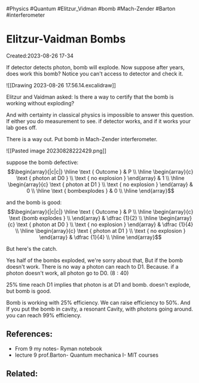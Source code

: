 #Physics #Quantum #Elitzur_Vidman #bomb #Mach-Zender #Barton #interferometer 

# Elitzur-Vaidman Bombs

Created:2023-08-26 17-34


If detector detects photon, bomb will explode. Now suppose after years, does work this bomb? Notice you can't access to detector and check it.

![[Drawing 2023-08-26 17.56.14.excalidraw]]


 

Elitzur and Vaidman asked: Is there a way to certify that the bomb is working without exploding?


And with certainty in classical physics is impossible to answer this question. If either you do measurement to see. if detector works, and if it works your lab goes off.

There is a way out. Put bomb in Mach-Zender interferometer. 

![[Pasted image 20230828222429.png]]

suppose the bomb defective:
$$\begin{array}{|c|c|}
\hline \text { Outcome } & P \\
\hline \begin{array}{c}
\text { photon at D0 } \\
\text { no explosion }
\end{array} & 1 \\
\hline \begin{array}{c}
\text { photon at D1 } \\
\text { no explosion }
\end{array} & 0 \\
\hline \text { bombexplodes } & 0 \\
\hline
\end{array}$$

and the bomb is good:
$$\begin{array}{|c|c|}
\hline \text { Outcome } & P \\
\hline \begin{array}{c}
\text {bomb explodes } \\
\end{array} & \dfrac {1}{2} \\
\hline \begin{array}{c}
\text { photon at D0 } \\
\text { no explosion }
\end{array} & \dfrac {1}{4} \\
\hline \begin{array}{c}
\text { photon at D1 } \\
\text { no explosion }
\end{array} & \dfrac {1}{4} \\
\hline
\end{array}$$


But here's the catch.

Yes half of the bombs exploded, we're sorry about that, But if the bomb doesn't work. There is no way a photon can reach to D1. Because. if a photon doesn't work, all photon go to D0. $(8:40)$

$25 \%$ time reach D1 implies that photon is at D1 and bomb. doesn't explode, but bomb is good.

Bomb is working with $25\%$ efficiency. We can raise efficiency to $50\%$. And If you put the bomb in cavity, a resonant Cavity, with photons going around. you can reach $99\%$ efficiency.


## References:

- From 9 my notes- Ryman notebook
- lecture 9 prof.Barton- Quantum mechanica I- MIT courses
## Related:



